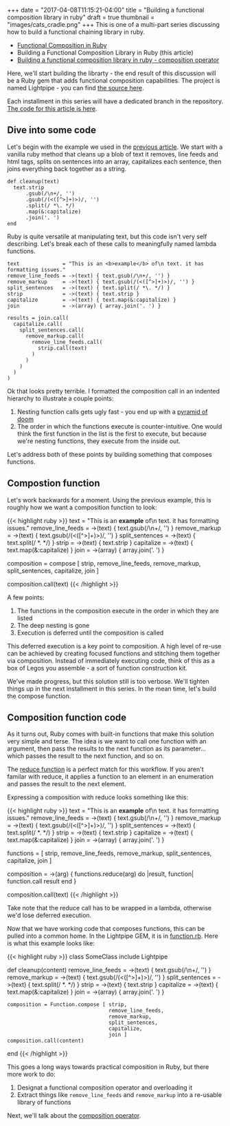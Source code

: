 +++
date = "2017-04-08T11:15:21-04:00"
title = "Building a functional composition library in ruby"
draft = true
thumbnail = "images/cats_cradle.png"
+++
This is one of a multi-part series discussing how to build a functional chaining library in ruby.

* <a href="/blog/functional-composition-in-ruby">Functional Composition in Ruby</a>
* Building a Functional Composition Library in Ruby (this article)
* <a href="/blog/building-a-functional-composition-library-in-ruby-composition-operator">Building a functional composition library in ruby - composition operator</a>

Here, we'll start building the librarty - the end result of this discussion will be a Ruby gem that adds functional composition capabilities. The project is named Lightpipe - you can find <a href="https://github.com/choltz/lightpipe" target="window">the source here</a>.

Each installment in this series will have a dedicated branch in the repository. <a href="https://github.com/choltz/lightpipe/tree/part_1" target="window">The code for this article is here</a>.

Dive into some code
-------------------
Let's begin with the example we used in the <a href="/blog/functional-composition-in-ruby">previous article</a>. We start with a vanilla ruby method that cleans up a blob of text it removes, line feeds and html tags, splits on sentences into an array, capitalizes each sentence, then joins everything back together as a string.

```
def cleanup(text)
  text.strip
      .gsub(/\n+/, '')
      .gsub(/(<([^>]+)>)/, '')
      .split(/ *\. */)
      .map(&:capitalize)
      .join('. ')
end
```
Ruby is quite versatile at manipulating text, but this code isn't very self describing. Let's break each of these calls to meaningfully named lambda functions.

```
text              = "This is an <b>example</b> of\n text. it has formatting issues."
remove_line_feeds = ->(text) { text.gsub(/\n+/, '') }
remove_markup     = ->(text) { text.gsub(/(<([^>]+)>)/, '') }
split_sentences   = ->(text) { text.split(/ *\. */) }
strip             = ->(text) { text.strip }
capitalize        = ->(text) { text.map(&:capitalize) }
join              = ->(array) { array.join('. ') }

results = join.call(
  capitalize.call(
    split_sentences.call(
      remove_markup.call(
        remove_line_feeds.call(
          strip.call(text)
        )
      )
    )
  )
)
```
Ok that looks pretty terrible. I formatted the composition call in an indented hierarchy to illustrate a couple points:

1. Nesting function calls gets ugly fast - you end up with a <a href="https://en.wikipedia.org/wiki/Pyramid_of_doom_(programming)" target="window">pyramid of doom</a>
2. The order in which the functions execute is counter-intuitive. One would think the first function in the list is the first to execute, but because we're nesting functions, they execute from the inside out.

Let's address both of these points by building something that composes functions.

Compostion function
-------------------
Let's work backwards for a moment. Using the previous example, this is roughly how we want a composition function to look:

{{< highlight ruby >}}
text    = "This is an <b>example</b> of\n text. it has formatting issues."
remove_line_feeds = ->(text) { text.gsub(/\n+/, '') }
remove_markup     = ->(text) { text.gsub(/(<([^>]+)>)/, '') }
split_sentences   = ->(text) { text.split(/ *\. */) }
strip             = ->(text) { text.strip }
capitalize        = ->(text) { text.map(&:capitalize) }
join              = ->(array) { array.join('. ') }

composition = compose [ strip,
                        remove_line_feeds,
                        remove_markup,
                        split_sentences,
                        capitalize,
                        join ]

composition.call(text)
{{< /highlight >}}

A few points:

1. The functions in the composition execute in the order in which they are listed
2. The deep nesting is gone
3. Execution is deferred until the composition is called

This deferred execution is a key point to composition. A high level of re-use can be achieved by creating focused functions and stitching them together via composition. Instead of immediately executing code, think of this as a box of Legos you assemble - a sort of function construction kit.

We've made progress, but this solution still is too verbose. We'll tighten things up in the next installment in this series. In the mean time, let's build the compose function.

Composition function code
-------------------------
As it turns out, Ruby comes with built-in functions that make this solution very simple and terse. The idea is we want to call one function with an argument, then pass the results to the next function as its parameter... which passes the result to the next function, and so on.

The <a href="https://ruby-doc.org/core-2.1.0/Enumerable.html#method-i-reduce" target="window">reduce function</a> is a perfect match for this workflow. If you aren't familar with reduce, it applies a function to an element in an enumeration and passes the result to the next element.

Expressing a composition with reduce looks something like this:

{{< highlight ruby >}}
text              = "This is an <b>example</b> of\n text. it has formatting issues."
remove_line_feeds = ->(text)  { text.gsub(/\n+/, '') }
remove_markup     = ->(text)  { text.gsub(/(<([^>]+)>)/, '') }
split_sentences   = ->(text)  { text.split(/ *\. */) }
strip             = ->(text)  { text.strip }
capitalize        = ->(text)  { text.map(&:capitalize) }
join              = ->(array) { array.join('. ') }

functions = [ strip,
              remove_line_feeds,
              remove_markup,
              split_sentences,
              capitalize,
              join ]

composition = ->(arg) {
  functions.reduce(arg) do |result, function|
    function.call result
  end
}

composition.call(text)
{{< /highlight >}}

Take note that the reduce call has to be wrapped in a lambda, otherwise we'd lose deferred execution.

Now that we have working code that composes functions, this can be pulled into a common home. In the Lightpipe GEM, it is in <a href="https://github.com/choltz/lightpipe/blob/part_1/lib/lightpipe/function.rb" target="window">function.rb</a>. Here is what this example looks like:


{{< highlight ruby >}}
class SomeClass
  include Lightpipe

  def cleanup(content)
    remove_line_feeds = ->(text)  { text.gsub(/\n+/, '') }
    remove_markup     = ->(text)  { text.gsub(/(<([^>]+)>)/, '') }
    split_sentences   = ->(text)  { text.split(/ *\. */) }
    strip             = ->(text)  { text.strip }
    capitalize        = ->(text)  { text.map(&:capitalize) }
    join              = ->(array) { array.join('. ') }

    composition = Function.compose [ strip,
                                     remove_line_feeds,
                                     remove_markup,
                                     split_sentences,
                                     capitalize,
                                     join ]
    composition.call(content)
  end
{{< /highlight >}}

This goes a long ways towards practical composition in Ruby, but there more work to do:

1. Designat a functional composition operator and overloading it
2. Extract things like `remove_line_feeds` and `remove_markup` into a re-usable library of functions

Next, we'll talk about the <a href="" target="window">composition operator</a>.
